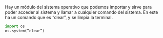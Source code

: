 
Hay un módulo del sistema operativo que podemos importar y sirve para poder acceder al sistema y llamar a cualquier comando del sistema. En este ha un comando que es “clear”, y se limpia la terminal.

```python
import os
os.system(“clear”)
```

